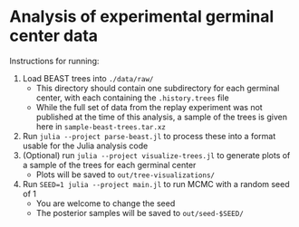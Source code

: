 # Analysis of experimental germinal center data

Instructions for running:

1. Load BEAST trees into `./data/raw/`
	- This directory should contain one subdirectory for each germinal center, with each containing the `.history.trees` file
	- While the full set of data from the replay experiment was not published at the time of this analysis, a sample of the trees is given here in `sample-beast-trees.tar.xz`
2. Run `julia --project parse-beast.jl` to process these into a format usable for the Julia analysis code
3. (Optional) run `julia --project visualize-trees.jl` to generate plots of a sample of the trees for each germinal center
	- Plots will be saved to `out/tree-visualizations/`
4. Run `SEED=1 julia --project main.jl` to run MCMC with a random seed of 1
	- You are welcome to change the seed
	- The posterior samples will be saved to `out/seed-$SEED/`